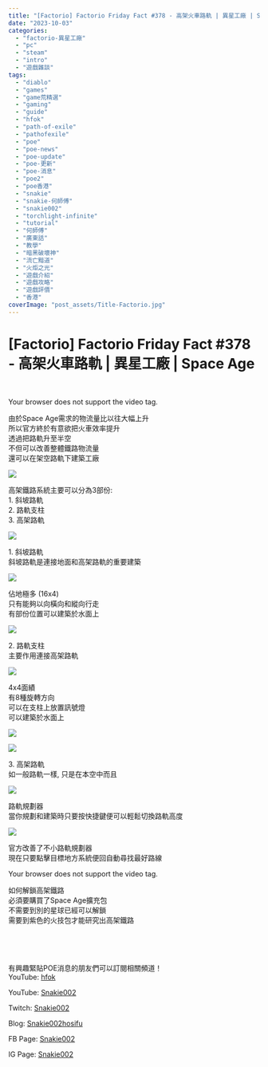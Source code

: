 ```yaml
---
title: "[Factorio] Factorio Friday Fact #378 - 高架火車路軌 | 異星工廠 | Space Age"
date: "2023-10-03"
categories: 
  - "factorio-異星工廠"
  - "pc"
  - "steam"
  - "intro"
  - "遊戲雜談"
tags: 
  - "diablo"
  - "games"
  - "game荒精選"
  - "gaming"
  - "guide"
  - "hfok"
  - "path-of-exile"
  - "pathofexile"
  - "poe"
  - "poe-news"
  - "poe-update"
  - "poe-更新"
  - "poe-消息"
  - "poe2"
  - "poe香港"
  - "snakie"
  - "snakie-何師傅"
  - "snakie002"
  - "torchlight-infinite"
  - "tutorial"
  - "何師傅"
  - "廣東話"
  - "教學"
  - "暗黑破壞神"
  - "流亡黯道"
  - "火炬之光"
  - "遊戲介紹"
  - "遊戲攻略"
  - "遊戲評價"
  - "香港"
coverImage: "post_assets/Title-Factorio.jpg"
---
```


# \[Factorio\] Factorio Friday Fact #378 - 高架火車路軌 | 異星工廠 | Space Age

  
   

  
  
  
Your browser does not support the video tag.  
  

  
由於Space Age需求的物流量比以往大幅上升  
所以官方終於有意欲把火車效率提升  
透過把路軌升至半空  
不但可以改善整體鐵路物流量  
還可以在架空路軌下建築工廠  

  
![](post_assets/1-1-1024x351.png)  

  
高架鐵路系統主要可以分為3部份:  
1\. 斜坡路軌  
2\. 路軌支柱  
3\. 高架路軌  

  
![](post_assets/2-1-1024x673.png)  

  
1\. 斜坡路軌  
斜坡路軌是連接地面和高架路軌的重要建築  

  
![](post_assets/2-2-1024x673.png)  

  
佔地極多 (16x4)  
只有能夠以向橫向和縱向行走  
有部份位置可以建築於水面上  

  
![](post_assets/3-1-1024x468.png)  

  
2\. 路軌支柱  
主要作用連接高架路軌  

  
![](post_assets/3-2-1024x468.png)  

  
4x4面績  
有8種旋轉方向  
可以在支柱上放置訊號燈  
可以建築於水面上  

  
![](post_assets/3-3-833x1024.png)  

  
![](post_assets/4-1024x731.png)  

  
3\. 高架路軌  
如一般路軌一樣, 只是在本空中而且  

  
![](post_assets/5-1024x293.png)  

  
路軌規劃器  
當你規劃和建築時只要按快捷鍵便可以輕鬆切換路軌高度  

  
![](post_assets/6-1024x644.png)  

  
官方改善了不小路軌規劃器  
現在只要點擊目標地方系統便回自動尋找最好路線  

  
  
  
Your browser does not support the video tag.  
  

  
如何解鎖高架鐵路  
必須要購買了Space Age擴充包  
不需要到別的星球已經可以解鎖  
需要到紫色的火技包才能研究出高架鐵路  

  
   

  
   

  
有興趣緊貼POE消息的朋友們可以訂閱相關頻道！  
YouTube: [hfok](https://www.youtube.com/channel/UC2m4uqcEr8pIxkO6odaDHjw/)  

  
  

  
  
YouTube: [Snakie002](https://www.youtube.com/c/Snakie002/)  

  
Twitch: [Snakie002](https://www.twitch.tv/snakie002/)  

  
Blog: [Snakie002hosifu](https://snakie002hosifu.blog/)  

  
FB Page: [Snakie002](https://www.facebook.com/Snakie002/)  

  
IG Page: [Snakie002](https://www.instagram.com/snakie002/)
